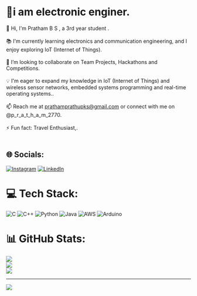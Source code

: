 # 💫i am electronic enginer.
👋 Hi, I'm Pratham B S , a 3rd year student  .<br><br>📚 I'm currently learning electronics and communication engineering, and I enjoy exploring IoT (Internet of Things).<br><br>🌱 I’m looking to collaborate on Team Projects, Hackathons and Competitions.<br><br>💡 I'm eager to expand my knowledge in  IoT (Internet of Things) and wireless sensor networks, embedded systems programming and real-time operating systems..<br><br>📫 Reach me at prathamprathupks@gmail.com or connect with me on @p_r_a_t_h_a_m_2770.<br><br>⚡ Fun fact: Travel Enthusiast,.<br><br>


## 🌐 Socials:
[![Instagram](https://img.shields.io/badge/Instagram-%23E4405F.svg?logo=Instagram&logoColor=white)](https://instagram.com/p_r_a_t_h_a_M_2770) [![LinkedIn](https://img.shields.io/badge/LinkedIn-%230077B5.svg?logo=linkedin&logoColor=white)](https://linkedin.com/in/Pratham_B_S) 

# 💻 Tech Stack:
![C](https://img.shields.io/badge/c-%2300599C.svg?style=for-the-badge&logo=c&logoColor=white) ![C++](https://img.shields.io/badge/c++-%2300599C.svg?style=for-the-badge&logo=c%2B%2B&logoColor=white) ![Python](https://img.shields.io/badge/python-3670A0?style=for-the-badge&logo=python&logoColor=ffdd54) ![Java](https://img.shields.io/badge/java-%23ED8B00.svg?style=for-the-badge&logo=openjdk&logoColor=white) ![AWS](https://img.shields.io/badge/AWS-%23FF9900.svg?style=for-the-badge&logo=amazon-aws&logoColor=white) ![Arduino](https://img.shields.io/badge/-Arduino-00979D?style=for-the-badge&logo=Arduino&logoColor=white)
# 📊 GitHub Stats:
![](https://github-readme-stats.vercel.app/api?username=PrathamBS17&theme=radical&hide_border=false&include_all_commits=true&count_private=true)<br/>
![](https://github-readme-streak-stats.herokuapp.com/?user=PrathamBS17&theme=radical&hide_border=false)<br/>
![](https://github-readme-stats.vercel.app/api/top-langs/?username=PrathamBS17&theme=radical&hide_border=false&include_all_commits=true&count_private=true&layout=compact)

---
[![](https://visitcount.itsvg.in/api?id=PrathamBS17&icon=0&color=1)](https://visitcount.itsvg.in)

<!-- Proudly created with GPRM ( https://gprm.itsvg.in ) -->
